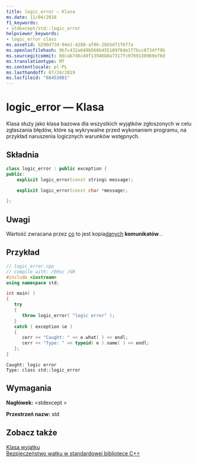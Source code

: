 ```yaml
---
title: logic_error — Klasa
ms.date: 11/04/2016
f1_keywords:
- stdexcept/std::logic_error
helpviewer_keywords:
- logic_error class
ms.assetid: b290d73d-94e1-4288-af86-2bb5d71f677a
ms.openlocfilehash: 9b7c432a649b566b455109f6de1f7bcc0734ff9b
ms.sourcegitcommit: 0dcab746c49f13946b0a7317fc9769130969e76d
ms.translationtype: MT
ms.contentlocale: pl-PL
ms.lasthandoff: 07/24/2019
ms.locfileid: "68453801"
---
```

# <a name="logicerror-class"></a>logic_error — Klasa

Klasa służy jako klasa bazowa dla wszystkich wyjątków zgłoszonych w celu zgłaszania błędów, które są wykrywalne przed wykonaniem programu, na przykład naruszenia logicznych warunków wstępnych.

## <a name="syntax"></a>Składnia

```cpp
class logic_error : public exception {
public:
    explicit logic_error(const string& message);

    explicit logic_error(const char *message);

};
```

## <a name="remarks"></a>Uwagi

Wartość zwracana przez [co](../standard-library/exception-class.md) to jest kopia[danych](../standard-library/basic-string-class.md#data) **komunikatów**`.`.

## <a name="example"></a>Przykład

```cpp
// logic_error.cpp
// compile with: /EHsc /GR
#include <iostream>
using namespace std;

int main( )
{
   try
   {
      throw logic_error( "logic error" );
   }
   catch ( exception &e )
   {
      cerr << "Caught: " << e.what( ) << endl;
      cerr << "Type: " << typeid( e ).name( ) << endl;
   };
}
```

```Output
Caught: logic error
Type: class std::logic_error
```

## <a name="requirements"></a>Wymagania

**Nagłówek:** \<stdexcept >

**Przestrzeń nazw:** std

## <a name="see-also"></a>Zobacz także

[Klasa wyjątku](../standard-library/exception-class.md)\
[Bezpieczeństwo wątku w standardowej bibliotece C++](../standard-library/thread-safety-in-the-cpp-standard-library.md)
